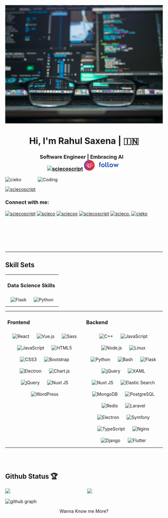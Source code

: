 <img align="center" alt="head" src="./pexels-kevin-ku-577585.jpg" />
<h1 align="center">Hi, I'm Rahul Saxena | &#127470;&#127475;</h1>

<h3 align="center">
  <div>Software Engineer | Embracing AI &nbsp; &nbsp;</div>
  <a href="https://twitter.com/sciecoscript" target="blank"><img src="./output-onlinegiftools.gif" alt="sciecoscript" width="34px" height="34px"/></a>
  <a href="https://twitter.com/sciecoscript" target="blank"><img src="./Untitled design5.png" alt="sciecoscript" width="34px" height="34px"/></a>
  <a href="https://twitter.com/sciecoscript" target="blank"><img src="./follow.gif" alt="sciecoscript" width="80px" height="34px"/></a>
</h3>

<img align="right" alt="Coding" width="400" src="https://cdn.dribbble.com/users/720825/screenshots/3253310/slim-jim-_dribbble_-_800x600_.gif" />

<p align="left"> <img src="https://komarev.com/ghpvc/?username=cieko&label=Profile%20views&color=0e75b6&style=flat" alt="cieko" /> </p>

<p align="left"> <a href="https://twitter.com/sciecoscript" target="blank"><img src="https://img.shields.io/twitter/follow/sciecoscript?logo=twitter&style=for-the-badge" alt="sciecoscript" /></a> </p>

<h3 align="left">Connect with me:</h3>
<p align="left">
<a href="https://twitter.com/sciecoscript" target="_blank" rel="noreferrer noopener"><img align="center" src="https://raw.githubusercontent.com/rahuldkjain/github-profile-readme-generator/master/src/images/icons/Social/twitter.svg" alt="sciecoscript" height="30" width="40" /></a>
<a href="https://linkedin.com/in/scieco" target="_blank" rel="noreferrer noopener"><img align="center" src="https://raw.githubusercontent.com/rahuldkjain/github-profile-readme-generator/master/src/images/icons/Social/linked-in-alt.svg" alt="scieco" height="30" width="40" /></a>
<a href="https://fb.com/sciecoo" target="_blank" rel="noreferrer noopener"><img align="center" src="https://raw.githubusercontent.com/rahuldkjain/github-profile-readme-generator/master/src/images/icons/Social/facebook.svg" alt="sciecoo" height="30" width="40" /></a>
<a href="https://instagram.com/sciecoscript" target="_blank" rel="noreferrer noopener"><img align="center" src="https://raw.githubusercontent.com/rahuldkjain/github-profile-readme-generator/master/src/images/icons/Social/instagram.svg" alt="sciecoscript" height="30" width="40" /></a>
<a href="https://www.youtube.com/c/scieco." target="_blank" rel="noreferrer noopener"><img align="center" src="https://raw.githubusercontent.com/rahuldkjain/github-profile-readme-generator/master/src/images/icons/Social/youtube.svg" alt="scieco." height="30" width="40" /></a>
<a href="https://www.leetcode.com/cieko" target="_blank" rel="noreferrer noopener"><img align="center" src="https://raw.githubusercontent.com/rahuldkjain/github-profile-readme-generator/master/src/images/icons/Social/leet-code.svg" alt="cieko" height="30" width="40" /></a>
</p>
<br />
<br />
<br />
<br />
<br />
<hr />

## Skill Sets
<table><tr><td valign="top" width="100%">

### Data Science Skills
<div align="center">
  <img style="margin: 10px" src="https://profilinator.rishav.dev/skills-assets/flask.png" alt="Flask" width="50" height="50" />
  <img style="margin: 10px" src="https://profilinator.rishav.dev/skills-assets/python-original.svg" alt="Python" width="50" height="50" /> 
</div>
</td>
  
</tr></table>
<table><tr><td valign="top" width="50%">

### Frontend  
<div align="center">  
  <img style="margin: 10px" src="https://profilinator.rishav.dev/skills-assets/react-original-wordmark.svg" alt="React" width="50" height="50" />  
  <img style="margin: 10px" src="https://profilinator.rishav.dev/skills-assets/vuejs-original-wordmark.svg" alt="Vue.js" width="50" height="50" />  
  <img style="margin: 10px" src="https://profilinator.rishav.dev/skills-assets/sass-original.svg" alt="Sass" width="50" height="50" />  
  <img style="margin: 10px" src="https://profilinator.rishav.dev/skills-assets/javascript-original.svg" alt="JavaScript" width="50" height="50" />  
  <img style="margin: 10px" src="https://profilinator.rishav.dev/skills-assets/html5-original-wordmark.svg" alt="HTML5" width="50" height="50" />
  <img style="margin: 10px" src="https://profilinator.rishav.dev/skills-assets/css3-original-wordmark.svg" alt="CSS3" width="50" height="50" />   
  <img style="margin: 10px" src="https://profilinator.rishav.dev/skills-assets/bootstrap-plain.svg" alt="Bootstrap" width="50" height="50" />  
  <img style="margin: 10px" src="https://profilinator.rishav.dev/skills-assets/electron-original.svg" alt="Electron" width="50" height="50" />  
  <img style="margin: 10px" src="https://profilinator.rishav.dev/skills-assets/logo-title.svg" alt="Chart.js" width="50" height="50" />  
  <img style="margin: 10px" src="https://profilinator.rishav.dev/skills-assets/jquery.png" alt="jQuery" width="50" height="50" />  
  <img style="margin: 10px" src="https://profilinator.rishav.dev/skills-assets/nuxt.png" alt="Nuxt JS" width="50" height="50" />  
  <img style="margin: 10px" src="https://profilinator.rishav.dev/skills-assets/wordpress.png" alt="WordPress" width="50" height="50" />  
</div>

</td><td valign="top" width="50%">



### Backend  
<div align="center">  
  <img style="margin: 10px" src="https://profilinator.rishav.dev/skills-assets/cplusplus-original.svg" alt="C++" width="50" height="50" />  
  <img style="margin: 10px" src="https://profilinator.rishav.dev/skills-assets/javascript-original.svg" alt="JavaScript" width="50" height="50" />  
  <img style="margin: 10px" src="https://profilinator.rishav.dev/skills-assets/nodejs-original-wordmark.svg" alt="Node.js" width="50" height="50" />  
  <img style="margin: 10px" src="https://profilinator.rishav.dev/skills-assets/linux-original.svg" alt="Linux" width="50" height="50" />  
  <img style="margin: 10px" src="https://profilinator.rishav.dev/skills-assets/python-original.svg" alt="Python" width="50" height="50" />  
  <img style="margin: 10px" src="https://profilinator.rishav.dev/skills-assets/gnu_bash-icon.svg" alt="Bash" width="50" height="50" />  
  <img style="margin: 10px" src="https://profilinator.rishav.dev/skills-assets/flask.png" alt="Flask" width="50" height="50" />  
  <img style="margin: 10px" src="https://profilinator.rishav.dev/skills-assets/jquery.png" alt="jQuery" width="50" height="50" />  
  <img style="margin: 10px" src="https://profilinator.rishav.dev/skills-assets/xaml.png" alt="XAML" width="50" height="50" />  
  <img style="margin: 10px" src="https://profilinator.rishav.dev/skills-assets/nuxt.png" alt="Nuxt JS" width="50" height="50" />  
  <img style="margin: 10px" src="https://profilinator.rishav.dev/skills-assets/elasticsearch.png" alt="Elastic Search" width="50" height="50" />  
  <img style="margin: 10px" src="https://profilinator.rishav.dev/skills-assets/mongodb-original-wordmark.svg" alt="MongoDB" width="50" height="50" />  
  <img style="margin: 10px" src="https://profilinator.rishav.dev/skills-assets/postgresql-original-wordmark.svg" alt="PostgreSQL" width="50" height="50" />    
  <img style="margin: 10px" src="https://profilinator.rishav.dev/skills-assets/redis-original-wordmark.svg" alt="Redis" width="50" height="50" />  
  <img style="margin: 10px" src="https://profilinator.rishav.dev/skills-assets/laravel-plain-wordmark.svg" alt="Laravel" width="50" height="50" />  
  <img style="margin: 10px" src="https://profilinator.rishav.dev/skills-assets/electron-original.svg" alt="Electron" width="50" height="50" />  
  <img style="margin: 10px" src="https://profilinator.rishav.dev/skills-assets/symfony_black_03.svg" alt="Symfony" width="50" height="50" />  
  <img style="margin: 10px" src="https://profilinator.rishav.dev/skills-assets/typescript-original.svg" alt="TypeScript" width="50" height="50" />  
  <img style="margin: 10px" src="https://profilinator.rishav.dev/skills-assets/nginx-original.svg" alt="Nginx" width="50" height="50" />  
  <img style="margin: 10px" src="https://profilinator.rishav.dev/skills-assets/django-original.svg" alt="Django" width="50" height="50" />  
  <img style="margin: 10px" src="https://profilinator.rishav.dev/skills-assets/flutterio-icon.svg" alt="Flutter" width="50" height="50" />  
</div>
</td>
</tr></table>  

<br />

<br>

## Github Status 🏆

<img  src="https://github-stats-lemon.vercel.app/api?username=cieko&show_icons=true&hide_border=true&theme=react" width="48%" align="right" >
<img src="https://github-readme-streak-stats.herokuapp.com/?user=cieko&theme=react" width="48%" >
<br>

![github graph](https://github-readme-activity-graph.vercel.app/graph?username=cieko&theme=react-dark)
<br>

<p align="center">Wanna Know me More?</p>

<p align="center">
